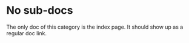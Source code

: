 # No sub-docs

The only doc of this category is the index page. It should show up as a regular doc link.